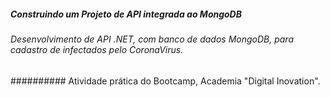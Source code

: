#####  Construindo um Projeto  de API integrada ao MongoDB
###### Desenvolvimento de API .NET, com banco de dados MongoDB,  para cadastro de  infectados pelo CoronaVirus.
########## Atividade prática do Bootcamp, Academia "Digital Inovation".

